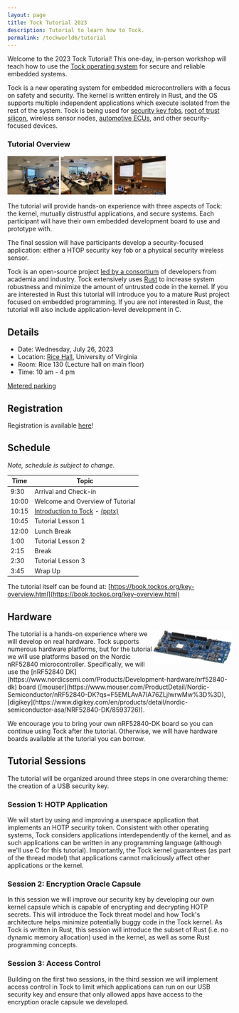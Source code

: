 ```yaml
---
layout: page
title: Tock Tutorial 2023
description: Tutorial to learn how to Tock.
permalink: /tockworld6/tutorial
---
```


Welcome to the 2023 Tock Tutorial! This one-day, in-person workshop will teach
how to use the [Tock operating system](https://www.tockos.org/) for secure and
reliable embedded systems.

Tock is a new operating system for embedded microcontrollers with a focus on
safety and security. The kernel is written entirely in Rust, and the OS supports
multiple independent applications which execute isolated from the rest of the
system. Tock is being used for [security key
fobs](https://www.tockos.org/blog/2020/hello-opensk/), [root of trust
silicon](https://github.com/google/tock-on-titan), wireless sensor nodes,
[automotive ECUs](https://oxidos.io/), and other security-focused devices.

### Tutorial Overview

<img src="/assets/img/tock_tutorial_sensys17_01.jpg" width="23%">
<img src="/assets/img/tock_tutorial_sensys17_02.jpg" width="23%">
<img src="/assets/img/tock_tutorial_sosp17.jpg" width="23%">

The tutorial will provide hands-on experience with three aspects of Tock: the
kernel, mutually distrustful applications, and secure systems. Each participant
will have their own embedded development board to use and prototype with.

The final session will have participants develop a security-focused application:
either a HTOP security key fob or a physical security wireless sensor.

Tock is an open-source project [led by a
consortium](https://github.com/tock/tock/tree/master/doc/wg/core) of developers
from academia and industry. Tock extensively uses
[Rust](https://www.rust-lang.org/) to increase system robustness and minimize
the amount of untrusted code in the kernel. If you are interested in Rust this
tutorial will introduce you to a mature Rust project focused on embedded
programming. If you are _not_ interested in Rust, the tutorial will also include
application-level development in C.

## Details

- Date: Wednesday, July 26, 2023
- Location: [Rice Hall](https://goo.gl/maps/uVcsA4eVU11HmwXA7), University of Virginia
- Room: Rice 130 (Lecture hall on main floor)
- Time: 10 am - 4 pm

[Metered parking](https://goo.gl/maps/eU1oYfHDfA9noXVg7)

## Registration

Registration is available [here](https://www.eventbrite.com/e/tock-tutorial-2023-tickets-641499280617)!

## Schedule

_Note, schedule is subject to change._

|  Time |  Topic                                               |
| ----- |------------------------------------------------------|
|  9:30 |  Arrival and Check-in                                |
| 10:00 |  Welcome and Overview of Tutorial                    |
| 10:15 |  [Introduction to Tock](/assets/tockworld6/tock_overview.pdf) - [(pptx)](/assets/tockworld6/tock_overview.pptx) |
| 10:45 |  Tutorial Lesson 1                                   |
| 12:00 |  Lunch Break                                         |
|  1:00 |  Tutorial Lesson 2                                   |
|  2:15 |  Break                                               |
|  2:30 |  Tutorial Lesson 3                                   |
|  3:45 |  Wrap Up                                             |

The tutorial itself can be found at: [https://book.tockos.org/key-overview.html](https://book.tockos.org/key-overview.html)

## Hardware

<img src="/assets/img/nRF52840-DK.webp" width="35%" style="float:right;">
The tutorial is a hands-on experience where we will develop on real hardware.
Tock supports numerous hardware platforms, but for the tutorial we will use
platforms based on the Nordic nRF52840 microcontroller. Specifically, we will
use the [nRF52840
DK](https://www.nordicsemi.com/Products/Development-hardware/nrf52840-dk) board
([mouser](https://www.mouser.com/ProductDetail/Nordic-Semiconductor/nRF52840-DK?qs=F5EMLAvA7IA76ZLjlwrwMw%3D%3D),
[digikey](https://www.digikey.com/en/products/detail/nordic-semiconductor-asa/NRF52840-DK/8593726)).

We encourage you to bring your own nRF52840-DK board so you can continue using
Tock after the tutorial. Otherwise, we will have hardware boards available at
the tutorial you can borrow.

## Tutorial Sessions

The tutorial will be organized around three steps in one overarching theme: the
creation of a USB security key.

### Session 1: HOTP Application

We will start by using and improving a userspace application that implements an
HOTP security token. Consistent with other operating systems, Tock considers
applications interdependently of the kernel, and as such applications can be
written in any programming language (although we'll use C for this tutorial).
Importantly, the Tock kernel guarantees (as part of the thread model) that
applications cannot maliciously affect other applications or the kernel. 


### Session 2: Encryption Oracle Capsule

In this session we will improve our security key by developing our own kernel
capsule which is capable of encrypting and decrypting HOTP secrets. This will
introduce the Tock threat model and how Tock's architecture helps minimize
potentially buggy code in the Tock kernel. As Tock is written in Rust, this
session will introduce the subset of Rust (i.e. no dynamic memory allocation)
used in the kernel, as well as some Rust programming concepts.

### Session 3: Access Control

Building on the first two sessions, in the third session we will implement
access control in Tock to limit which applications can run on our USB security
key and ensure that only allowed apps have access to the encryption oracle
capsule we developed.

